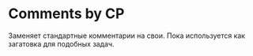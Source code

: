 Comments by CP
===========

Заменяет стандартные комментарии на свои. Пока используется как загатовка для подобных задач.
